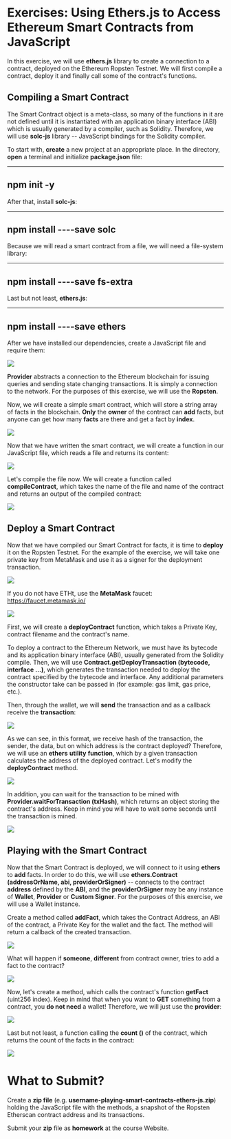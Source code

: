 # Exercises: Using Ethers.js to Access Ethereum Smart Contracts from JavaScript

In this exercise, we will use **ethers.js** library to create a
connection to a contract, deployed on the Ethereum Ropsten Testnet. We
will first compile a contract, deploy it and finally call some of the
contract's functions.

Compiling a Smart Contract
--------------------------

The Smart Contract object is a meta-class, so many of the functions in
it are not defined until it is instantiated with an application binary
interface (ABI) which is usually generated by a compiler, such as
Solidity. Therefore, we will use **solc-js** library -- JavaScript
bindings for the Solidity compiler.

To start with, **create** a new project at an appropriate place. In the
directory, **open** a terminal and initialize **package.json** file:

  -------------
  npm init -y
  -------------

After that, install **solc-js**:

  ---------------------------
  npm install ----save solc
  ---------------------------

Because we will read a smart contract from a file, we will need a
file-system library:

  -------------------------------
  npm install ----save fs-extra
  -------------------------------

Last but not least, **ethers.js**:

  -----------------------------
  npm install ----save ethers
  -----------------------------

After we have installed our dependencies, create a JavaScript file and
require them:

![](/assets/exercises-smart-contracts-ethers.js-01.png)

**Provider** abstracts a connection to the Ethereum blockchain for
issuing queries and sending state changing transactions. It is simply a
connection to the network. For the purposes of this exercise, we will
use the **Ropsten**.

Now, we will create a simple smart contract, which will store a string
array of facts in the blockchain. **Only** the **owner** of the contract
can **add** facts, but anyone can get how many **facts** are there and
get a fact by **index**.

![](/assets/exercises-smart-contracts-ethers.js-012.png)

Now that we have written the smart contract, we will create a function
in our JavaScript file, which reads a file and returns its content:

![](/assets/exercises-smart-contracts-ethers.js-017.png)

Let's compile the file now. We will create a function called
**compileContract**, which takes the name of the file and name of the
contract and returns an output of the compiled contract:

![](/assets/exercises-smart-contracts-ethers.js-019.png)

Deploy a Smart Contract
-----------------------

Now that we have compiled our Smart Contract for facts, it is time to
**deploy** it on the Ropsten Testnet. For the example of the exercise,
we will take one private key from MetaMask and use it as a signer for
the deployment transaction.

![](/assets/exercises-smart-contracts-ethers.js-020.png)

If you do not have ETHt, use the **MetaMask** faucet:
<https://faucet.metamask.io/>

![](/assets/exercises-smart-contracts-ethers.js-023.png)

First, we will create a **deployContract** function, which takes a
Private Key, contract filename and the contract's name.

To deploy a contract to the Ethereum Network, we must have its bytecode
and its application binary interface (ABI), usually generated from the
Solidity compile. Then, we will use **Contract.getDeployTransaction
(bytecode, interface ...)**, which generates the transaction needed to
deploy the contract specified by the bytecode and interface. Any
additional parameters the constructor take can be passed in (for
example: gas limit, gas price, etc.).

Then, through the wallet, we will **send** the transaction and as a
callback receive the **transaction**:

![](/assets/exercises-smart-contracts-ethers.js-03.png)

As we can see, in this format, we receive hash of the transaction, the
sender, the data, but on which address is the contract deployed?
Therefore, we will use an **ethers** **utility** **function**, which by
a given transaction calculates the address of the deployed contract.
Let's modify the **deployContract** method.

![](/assets/exercises-smart-contracts-ethers.js-05.png)

In addition, you can wait for the transaction to be mined with
**Provider.waitForTransaction (txHash)**, which returns an object
storing the contract's address. Keep in mind you will have to wait some
seconds until the transaction is mined.

![](/assets/exercises-smart-contracts-ethers.js-07.png)

Playing with the Smart Contract
-------------------------------

Now that the Smart Contract is deployed, we will connect to it using
**ethers** to **add** facts. In order to do this, we will use
**ethers.Contract (addressOrName, abi, providerOrSigner)** -- connects
to the contract **address** defined by the **ABI**, and the
**providerOrSigner** may be any instance of **Wallet**, **Provider** or
**Custom Signer**. For the purposes of this exercise, we will use a
Wallet instance.

Create a method called **addFact**, which takes the Contract Address, an
ABI of the contract, a Private Key for the wallet and the fact. The
method will return a callback of the created transaction.

![](/assets/exercises-smart-contracts-ethers.js-010.png)

What will happen if **someone**, **different** from contract owner,
tries to add a fact to the contract?

![](/assets/exercises-smart-contracts-ethers.js-011.png)

Now, let's create a method, which calls the contract's function
**getFact** (uint256 index). Keep in mind that when you want to **GET**
something from a contract, you **do not need** a wallet! Therefore, we
will just use the **provider**:

![](/assets/exercises-smart-contracts-ethers.js-014.png)

Last but not least, a function calling the **count ()** of the contract,
which returns the count of the facts in the contract:

![](/assets/exercises-smart-contracts-ethers.js-016.png)

What to Submit?
===============

Create a **zip file** (e.g.
**username-playing-smart-contracts-ethers-js.zip**) holding the
JavaScript file with the methods, a snapshot of the Ropsten Etherscan
contract address and its transactions.

Submit your **zip** file as **homework** at the course Website.
